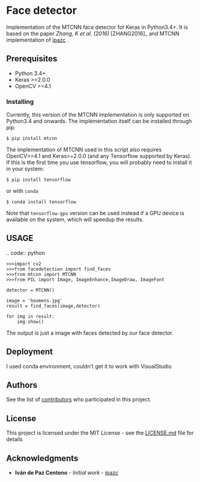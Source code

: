 # Face detector

Implementation of the MTCNN face detector for Keras in Python3.4+. It is based on the paper *Zhang, K et al. (2016)* [ZHANG2016]_ and MTCNN implementation of [ipazc](https://github.com/ipazc) .

## Prerequisites
* Python 3.4+
* Keras >=2.0.0
* OpenCV >=4.1

### Installing

Currently, this version of the MTCNN implementation is only supported on Python3.4 and onwards. The implementation itself can be installed through pip:

    $ pip install mtcnn

The implementation of MTCNN used in this script also requires OpenCV>=4.1 and Keras>=2.0.0 (and any Tensorflow supported by Keras).
If this is the first time you use tensorflow, you will probably need to install it in your system:



    $ pip install tensorflow

or with `conda`



    $ conda install tensorflow

Note that `tensorflow-gpu` version can be used instead if a GPU device is available on the system, which will speedup the results.

## USAGE

.. code:: python

    >>>import cv2
    >>>from facedetection import find_faces
    >>>from mtcnn import MTCNN
    >>>from PIL import Image, ImageEnhance,ImageDraw, ImageFont

    detector = MTCNN()

    image = 'hoomens.jpg'
    result = find_faces(image,detector)

    for img in result:
        img.show()

The output is just a image with faces detected by our face detector.

## Deployment

I used conda environment, couldn't get it to work with VisualStudio


## Authors

See the list of [contributors](https://github.com/your/project/contributors) who participated in this project.

## License

This project is licensed under the MIT License - see the [LICENSE.md](LICENSE.md) file for details

## Acknowledgments

* **Iván de Paz Centeno** - *Initial work* - [ipazc](https://github.com/ipazc)
